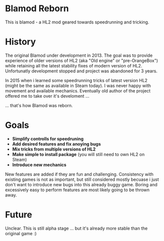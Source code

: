 Blamod Reborn
=================

This is blamod - a HL2 mod geared towards speedrunning and tricking.

# History

The original Blamod under development in 2013. The goal was to provide experience of older versions of HL2 (aka "Old engine" or "pre-OrangeBox") while retaining all the latest stability fixes of modern version of HL2. Unfortunatly development stopped and project was abandoned for 3 years. 

In 2015 when i learned some speedrunning tricks of latest version HL2 (might be the same as available in Steam today). I was never happy with movement and available mechanics. Eventually old author of the project offered me to take over it's develoment ...

... that's how Blamod was reborn.

# Goals

- **Simplify controlls for speedruning**
- **Add desired features and fix anoying bugs** 
- **Mix tricks from multiple versions of HL2**
- **Make simple to install package** (you will still need to own HL2 on Steam)
- **Introduce new mechanics**

New features are added if they are fun and challenging. Consistency with existing games is not as important, but still considered mostly becuase i just don't want to introduce new bugs into this already buggy game. Boring and excessively easy to perform features are most likely going to be thrown away.

# Future

Unclear. This is still alpha stage ... but it's already more stable than the original game :)

